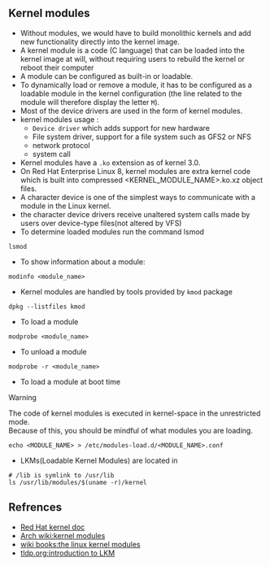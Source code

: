 ## Kernel modules
- Without modules, we would have to build monolithic kernels and add new functionality directly into the kernel image.
- A kernel module is a code (C language) that can be loaded into the kernel image at will, without requiring users to rebuild the kernel or reboot their computer
- A module can be configured as built-in or loadable.
- To dynamically load or remove a module, it has to be configured as a loadable module in the kernel configuration (the line related to the module will therefore display the letter `M`).
- Most of the device drivers are used in the form of kernel modules.
- kernel modules usage :
	- `Device driver` which adds support for new hardware
	- File system driver, support for a file system such as GFS2 or NFS
	- network protocol
	- system call
- Kernel modules have a `.ko` extension as of kernel 3.0. 
- On Red Hat Enterprise Linux 8, kernel modules are extra kernel code which is built into compressed <KERNEL_MODULE_NAME>.ko.xz object files.       
- A character device is one of the simplest ways to communicate with a module in the Linux kernel.
- the character device drivers receive unaltered system calls made by users over device-type files(not altered by VFS)
- To determine loaded modules run the command lsmod
```shell
lsmod
```
- To show information about a module: 
```shell
modinfo <module_name>
```
- Kernel modules are handled by tools provided by `kmod` package
```shell
dpkg --listfiles kmod
```
- To load a module
```shell
modprobe <module_name>
```
- To unload a module
```shell
modprobe -r <module_name>
```
- To load a module at boot time    
> [!WARNING]
> The code of kernel modules is executed in kernel-space in the unrestricted mode.    
> Because of this, you should be mindful of what modules you are loading.    
```shell
echo <MODULE_NAME> > /etc/modules-load.d/<MODULE_NAME>.conf
```
- LKMs(Loadable Kernel Modules) are located in
```shell
# /lib is symlink to /usr/lib 
ls /usr/lib/modules/$(uname -r)/kernel
```


## Refrences
- [Red Hat kernel doc](https://access.redhat.com/documentation/en-us/red_hat_enterprise_linux/8/html-single/managing_monitoring_and_updating_the_kernel/index)
- [Arch wiki:kernel modules](https://wiki.archlinux.org/title/Kernel_module)
- [wiki books:the linux kernel modules](https://en.wikibooks.org/wiki/The_Linux_Kernel/Modules)
- [tldp.org:introduction to LKM](https://tldp.org/HOWTO/Module-HOWTO/x73.html)
